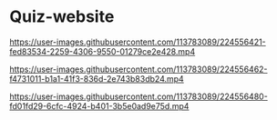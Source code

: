 # Quiz-website


https://user-images.githubusercontent.com/113783089/224556421-fed83534-2259-4306-9550-01279ce2e428.mp4



https://user-images.githubusercontent.com/113783089/224556462-f4731011-b1a1-41f3-836d-2e743b83db24.mp4



https://user-images.githubusercontent.com/113783089/224556480-fd01fd29-6cfc-4924-b401-3b5e0ad9e75d.mp4

